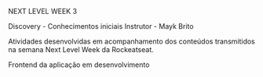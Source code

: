 NEXT LEVEL WEEK 3

Discovery - Conhecimentos iniciais Instrutor - Mayk Brito

Atividades desenvolvidas em acompanhamento dos conteúdos transmitidos na semana Next Level Week da Rockeatseat.

Frontend da aplicação em desenvolvimento
